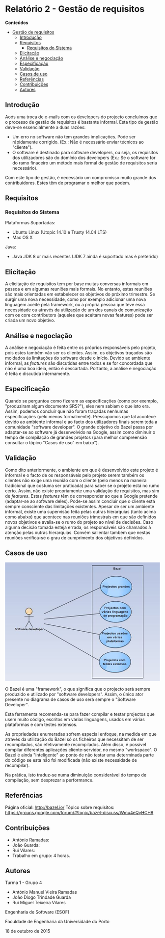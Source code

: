 # Relatório 2 - Gestão de requisitos #

**Conteúdos**
- [Gestão de requisitos](#)
	- [Introdução](#introdução)
	- [Requisitos](#requisitos)
		- [Requisitos do Sistema](#requisitos-do-sistema)
	- [Elicitação](#elicitação)
	- [Análise e negociação](#análise-e-negociação)
	- [Especificação](#especificação)
	- [Validação](#validação)
	- [Casos de uso](#casos-de-uso)
	- [Referências](#referências)
	- [Contribuições](#contribuições)
	- [Autores](#autores)


## Introdução ##

Aoós uma troca de e-mails com os developers do projecto concluímos que o processo de gestão de requisitos é bastante informal. Esta tipo de gestão deve-se essencialmente a duas razões:
* Um erro no software não tem grandes implicações. Pode ser rápidamente corrigido. (Ex.: Não é necessário enviar técnicos ao "cliente").
* O software é destinado para software developers, ou seja, os requisitos dos utilizadores são do domínio dos developers (Ex.: Se o software for do ramo finaceiro um método mais formal de gestão de requisitos seria necessário).

Com este tipo de gestão, é necessário um compromisso muito grande dos contribuidores. Estes têm de programar o melhor que podem.

## Requisitos ##

### Requisitos do Sistema ###

Plataformas Suportadas:

* Ubuntu Linux (Utopic 14.10 e Trusty 14.04 LTS)
* Mac OS X

Java:
* Java JDK 8 or mais recentes (JDK 7 ainda é suportado mas é preterido)

## Elicitação ##

A elicitação de requisitos tem por base muitas conversas informais em pessoa e em algumas reuniões mais formais. No entanto, estas reuniões são mais orientadas em estabelecer os objetivos do próximo trimestre. Se surgir uma nova necessidade, como por exemplo adicionar uma nova linguagem aceite pela framework, ou a própria pessoa que teve essa necessidade ou através da utilização de um dos canais de comunicação com os core contributors (aqueles que aceitam novas features) pode ser criada um novo objetivo.

## Análise e negociação ##

A análise e negociação é feita entre os próprios responsáveis pelo projeto, pois estes também vão ser os clientes. Assim, os objetivos traçados são moldados às limitações do software desde o início. Devido ao ambiente informal, as _features_ são discutidas entre todos e se for concordada que não é uma boa ideia, então é descartada. Portanto, a análise e negociação é feita e discutida internamente.

## Especificação ##

Quando se perguntou como fizeram as especificações (como por exemplo, "produziram algum documento SRS?"), eles nem sabiam o que isto era. Assim, podemos concluir que não foram traçadas nenhumas especificações (pelo menos formalmente). Pressupomos que tal acontece devido ao ambiente informal e ao facto dos utilizadores finais serem toda a comunidade "software developer". O grande objetivo do Bazel passa por adaptar-se ao software já desenvolvido na Google, assim como diminuir o tempo de compilação de grandes projetos (para melhor compreensão consultar o tópico "Casos de uso" em baixo").

## Validação ##

Como dito anteriormente, o ambiente em que é desenvolvido este projeto é informal e o facto de os responsáveis pelo projeto serem também os clientes não exige uma reunião com o cliente (pelo menos na maneira tradicional que costuma ser praticada) para saber se o projeto está no rumo certo. Assim, não existe propriamente uma validação de requisitos, mas sim de _features_. Estas _features_ têm de corresponder ao que a Google pretende (adaptar-se ao software deles). Pode-se assim concluir que o cliente está sempre consciente das limitações existentes.
Apesar de ser um ambiente informal, existe uma supervisão feita pelas outras hierarquias (tanto acima como abaixo) que acontece nas reuniões trimestrais em que são definidos novos objetivos e avalia-se o rumo do projeto ao nível de decisões. Caso alguma decisão tomada esteja errada, os responsáveis são chamados à atenção pelas outras hierarquias. Convém salientar também que nestas reuniões verifica-se o grau de cumprimento dos objetivos definidos.

## Casos de uso ##

![Bazel use case diagram](/ESOF-docs/Resources/UseCase.JPG)

O Bazel é uma "framework", o que significa que o projecto será sempre produzido e utilizado por "software developers". Assim, o único ator presente no diagrama de casos de uso será sempre o "Software Developer".

Esta ferramenta recomenda-se para fazer compilar e testar projectos que usem muito código, escritos em várias linguagens, usados em várias plataformas e com testes extensos. 

As propriedades enumeradas sofrem especial enfoque, na medida em que através da utilização do Bazel só os ficheiros que necessitam de ser recompilados, são efetivamente recompilados. Além disso, é possivel compilar diferentes aplicações cliente-servidor, no mesmo "workspace". O Bazel é ainda "inteligente" ao ponto de não testar uma determinada parte do código se esta não foi modificada (não existe necessidade de recompilar).

Na prática, isto traduz-se numa diminuição considerável do tempo de compilação, sem desprezar a performance.    


## Referências ##

Página oficial: http://bazel.io/ 
Tópico sobre requisitos: https://groups.google.com/forum/#!topic/bazel-discuss/Wmu4eQyHCH8

## Contribuições ##
* António Ramadas:
* João Guarda:
* Rui Vilares:
* Trabalho em grupo: 4 horas.

## Autores ##

Turma 1 - Grupo 4

* António Manuel Vieira Ramadas
* João Diogo Trindade Guarda
* Rui Miguel Teixeira Vilares

Engenharia de Software (ESOF)

Faculdade de Engenharia da Universidade do Porto

18 de outubro de 2015
